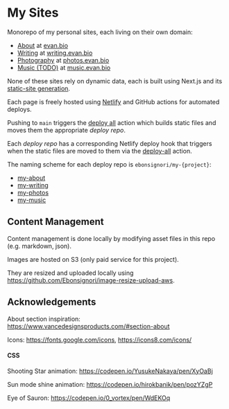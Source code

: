 # My Sites

Monorepo of my personal sites, each living on their own domain:

- [About](./about) at [evan.bio](https://evan.bio)
- [Writing](./writing) at [writing.evan.bio](https://writing.evan.bio)
- [Photography](./photos) at [photos.evan.bio](https://photos.evan.bio)
- [Music (TODO)](./music) at [music.evan.bio](https://music.evan.bio)

None of these sites rely on dynamic data, each is built using Next.js and its [static-site generation](https://nextjs.org/docs/advanced-features/static-html-export).

Each page is freely hosted using [Netlify](https://www.netlify.com/) and GitHub actions for automated deploys.

Pushing to `main` triggers the [deploy all](https://github.com/Ebonsignori/my-sites/blob/main/.github/workflows/deploy-all.yml) action which builds static files and moves them the appropriate _deploy repo_.

Each _deploy repo_ has a corresponding Netlify deploy hook that triggers when the static files are moved to them via the [deploy-all](https://github.com/Ebonsignori/my-sites/blob/main/.github/workflows/deploy-all.yml) action.

The naming scheme for each deploy repo is `ebonsignori/my-{project}`:
- [my-about](https://github.com/Ebonsignori/my-about)
- [my-writing](https://github.com/Ebonsignori/my-writing)
- [my-photos](https://github.com/Ebonsignori/my-photos)
- [my-music](https://github.com/Ebonsignori/my-music)

## Content Management

Content management is done locally by modifying asset files in this repo (e.g. markdown, json).

Images are hosted on S3 (only paid service for this project).

They are resized and uploaded locally using https://github.com/Ebonsignori/image-resize-upload-aws.

## Acknowledgements

About section inspiration: https://www.vancedesignsproducts.com/#section-about

Icons: https://fonts.google.com/icons, https://icons8.com/icons/

#### CSS

Shooting Star animation: https://codepen.io/YusukeNakaya/pen/XyOaBj

Sun mode shine animation: https://codepen.io/hirokbanik/pen/pozYZgP

Eye of Sauron: https://codepen.io/0_vortex/pen/WdEKOq


